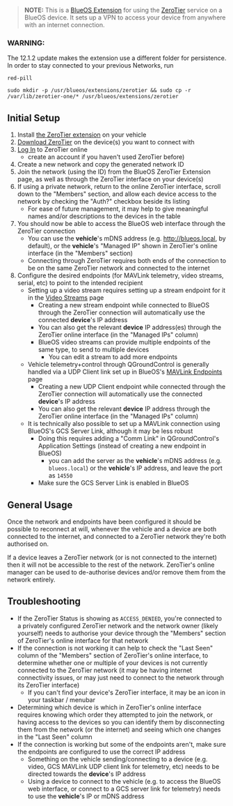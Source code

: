 >**NOTE:** This is a [BlueOS Extension](https://blueos.cloud/docs/blueos/1.1/extensions/) for using the [ZeroTier](https://www.zerotier.com/) service on a BlueOS device. It sets up a VPN to access your device from anywhere with an internet connection.

### WARNING:

The 12.1.2 update makes the extension use a different folder for persistence. In order to stay connected to your previous Networks, run

`red-pill`

`sudo mkdir -p /usr/blueos/extensions/zerotier && sudo cp -r /var/lib/zerotier-one/* /usr/blueos/extensions/zerotier`

## Initial Setup

1. Install [the ZeroTier extension](https://docs.bluerobotics.com/BlueOS-Extensions-Repository/#:~:text=ZeroTier,Maintainer) on your vehicle
1. [Download ZeroTier](https://www.zerotier.com/download/) on the device(s) you want to connect with
1. [Log In](https://my.zerotier.com/login) to ZeroTier online
    - create an account if you haven't used ZeroTier before)
1. Create a new network and copy the generated network ID
1. Join the network (using the ID) from the BlueOS ZeroTier Extension page, as well as through the ZeroTier interface on your device(s)
1. If using a private network, return to the online ZeroTier interface, scroll down to the "Members" section, and allow each device access to the network by checking the "Auth?" checkbox beside its listing
    - For ease of future management, it may help to give meaningful names and/or descriptions to the devices in the table
1. You should now be able to access the BlueOS web interface through the ZeroTier connection
    - You can use the **vehicle**'s mDNS address (e.g. http://blueos.local, by default), or the **vehicle**'s "Managed IP" shown in ZeroTier's online interface (in the "Members" section)
    - Connecting through ZeroTier requires both ends of the connection to be on the same ZeroTier network and connected to the internet
1. Configure the desired endpoints (for MAVLink telemetry, video streams, serial, etc) to point to the intended recipient
    - Setting up a video stream requires setting up a stream endpoint for it in the [Video Streams](https://blueos.cloud/docs/blueos/1.1/advanced-usage/#video-streams) page
        - Creating a new stream endpoint while connected to BlueOS through the ZeroTier connection will automatically use the connected **device**'s IP address
        - You can also get the relevant **device** IP address(es) through the ZeroTier online interface (in the "Managed IPs" column)
        - BlueOS video streams can provide multiple endpoints of the same type, to send to multiple devices
            - You can edit a stream to add more endpoints
    - Vehicle telemetry+control through QGroundControl is generally handled via a UDP Client link set up in BlueOS's [MAVLink Endpoints](https://blueos.cloud/docs/blueos/1.1/advanced-usage/#mavlink-endpoints) page
        - Creating a new UDP Client endpoint while connected through the ZeroTier connection will automatically use the connected **device**'s IP address
        - You can also get the relevant **device** IP address through the ZeroTier online interface (in the "Managed IPs" column)
    - It is technically also possible to set up a MAVLink connection using BlueOS's GCS Server Link, although it may be less robust
        - Doing this requires adding a "Comm Link" in QGroundControl's Application Settings (instead of creating a new endpoint in BlueOS)
            - you can add the server as the **vehicle**'s mDNS address (e.g. `blueos.local`) or the **vehicle**'s IP address, and leave the port as `14550`
        - Make sure the GCS Server Link is enabled in BlueOS

## General Usage

Once the network and endpoints have been configured it should be possible to reconnect at will, whenever the vehicle and a device are both connected to the internet, and connected to a ZeroTier network they're both authorised on.

If a device leaves a ZeroTier network (or is not connected to the internet) then it will not be accessible to the rest of the network. ZeroTier's online manager can be used to de-authorise devices and/or remove them from the network entirely.

## Troubleshooting

- If the ZeroTier Status is showing as `ACCESS_DENIED`, you're connected to a privately configured ZeroTier network and the network owner (likely yourself) needs to authorise your device through the "Members" section of ZeroTier's online interface for that network
- If the connection is not working it can help to check the "Last Seen" column of the "Members" section of ZeroTier's online interface, to determine whether one or multiple of your devices is not currently connected to the ZeroTier network (it may be having internet connectivity issues, or may just need to connect to the network through its ZeroTier interface)
    - If you can't find your device's ZeroTier interface, it may be an icon in your taskbar / menubar
- Determining which device is which in ZeroTier's online interface requires knowing which order they attempted to join the network, or having access to the devices so you can identify them by disconnecting them from the network (or the internet) and seeing which one changes in the "Last Seen" column
- If the connection is working but some of the endpoints aren't, make sure the endpoints are configured to use the correct IP address
    - Something on the vehicle sending/connecting to a device (e.g. video, GCS MAVLink UDP client link for telemetry, etc) needs to be directed towards the **device**'s IP address
    - Using a device to connect to the vehicle (e.g. to access the BlueOS web interface, or connect to a GCS server link for telemetry) needs to use the **vehicle**'s IP or mDNS address